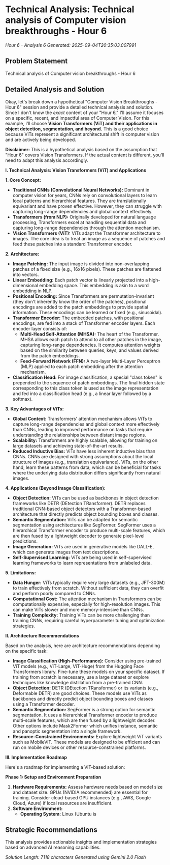 # Technical Analysis: Technical analysis of Computer vision breakthroughs - Hour 6
*Hour 6 - Analysis 6*
*Generated: 2025-09-04T20:35:03.007991*

## Problem Statement
Technical analysis of Computer vision breakthroughs - Hour 6

## Detailed Analysis and Solution
Okay, let's break down a hypothetical "Computer Vision Breakthroughs - Hour 6" session and provide a detailed technical analysis and solution.  Since I don't know the *exact* content of your "Hour 6," I'll assume it focuses on a specific, recent, and impactful area of Computer Vision.  For this example, I'll choose **Vision Transformers (ViT) and their applications in object detection, segmentation, and beyond.** This is a good choice because ViTs represent a significant architectural shift in computer vision and are actively being developed.

**Disclaimer:** This is a hypothetical analysis based on the assumption that "Hour 6" covers Vision Transformers.  If the actual content is different, you'll need to adapt this analysis accordingly.

**I. Technical Analysis: Vision Transformers (ViT) and Applications**

**1. Core Concept:**

*   **Traditional CNNs (Convolutional Neural Networks):**  Dominant in computer vision for years, CNNs rely on convolutional layers to learn local patterns and hierarchical features.  They are translationally equivariant and have proven effective. However, they can struggle with capturing long-range dependencies and global context effectively.
*   **Transformers (from NLP):**  Originally developed for natural language processing, Transformers excel at handling sequential data and capturing long-range dependencies through the attention mechanism.
*   **Vision Transformers (ViT):**  ViTs adapt the Transformer architecture to images.  The core idea is to treat an image as a sequence of patches and feed these patches into a standard Transformer encoder.

**2. Architecture:**

*   **Image Patching:** The input image is divided into non-overlapping patches of a fixed size (e.g., 16x16 pixels).  These patches are flattened into vectors.
*   **Linear Embedding:** Each patch vector is linearly projected into a high-dimensional embedding space.  This embedding is akin to a word embedding in NLP.
*   **Positional Encoding:** Since Transformers are permutation-invariant (they don't inherently know the order of the patches), positional encodings are added to the patch embeddings to provide spatial information.  These encodings can be learned or fixed (e.g., sinusoidal).
*   **Transformer Encoder:** The embedded patches, with positional encodings, are fed into a stack of Transformer encoder layers.  Each encoder layer consists of:
    *   **Multi-Head Self-Attention (MHSA):**  The heart of the Transformer.  MHSA allows each patch to attend to all other patches in the image, capturing long-range dependencies.  It computes attention weights based on the similarity between queries, keys, and values derived from the patch embeddings.
    *   **Feed-Forward Network (FFN):**  A two-layer Multi-Layer Perceptron (MLP) applied to each patch embedding after the attention mechanism.
*   **Classification Head:**  For image classification, a special "class token" is prepended to the sequence of patch embeddings.  The final hidden state corresponding to this class token is used as the image representation and fed into a classification head (e.g., a linear layer followed by a softmax).

**3.  Key Advantages of ViTs:**

*   **Global Context:** Transformers' attention mechanism allows ViTs to capture long-range dependencies and global context more effectively than CNNs, leading to improved performance on tasks that require understanding the relationships between distant image regions.
*   **Scalability:**  Transformers are highly scalable, allowing for training on large datasets and achieving state-of-the-art results.
*   **Reduced Inductive Bias:**  ViTs have less inherent inductive bias than CNNs.  CNNs are designed with strong assumptions about the local structure of images (e.g., translation equivariance).  ViTs, on the other hand, learn these patterns from data, which can be beneficial for tasks where the underlying data distribution differs significantly from natural images.

**4.  Applications (Beyond Image Classification):**

*   **Object Detection:** ViTs can be used as backbones in object detection frameworks like DETR (DEtection TRansformer).  DETR replaces traditional CNN-based object detectors with a Transformer-based architecture that directly predicts object bounding boxes and classes.
*   **Semantic Segmentation:**  ViTs can be adapted for semantic segmentation using architectures like SegFormer.  SegFormer uses a hierarchical Transformer encoder to produce multi-scale features, which are then fused by a lightweight decoder to generate pixel-level predictions.
*   **Image Generation:**  ViTs are used in generative models like DALL-E, which can generate images from text descriptions.
*   **Self-Supervised Learning:** ViTs are being used in self-supervised learning frameworks to learn representations from unlabeled data.

**5.  Limitations:**

*   **Data Hunger:** ViTs typically require very large datasets (e.g., JFT-300M) to train effectively from scratch.  Without sufficient data, they can overfit and perform poorly compared to CNNs.
*   **Computational Cost:**  The attention mechanism in Transformers can be computationally expensive, especially for high-resolution images.  This can make ViTs slower and more memory-intensive than CNNs.
*   **Training Complexity:**  Training ViTs can be more challenging than training CNNs, requiring careful hyperparameter tuning and optimization strategies.

**II. Architecture Recommendations**

Based on the analysis, here are architecture recommendations depending on the specific task:

*   **Image Classification (High-Performance):**  Consider using pre-trained ViT models (e.g., ViT-Large, ViT-Huge) from the Hugging Face Transformers library. Fine-tune these models on your specific dataset.  If training from scratch is necessary, use a large dataset or explore techniques like knowledge distillation from a pre-trained CNN.
*   **Object Detection:**  DETR (DEtection TRansformer) or its variants (e.g., Deformable DETR) are good choices. These models use ViTs as backbones and directly predict object bounding boxes and classes using a Transformer decoder.
*   **Semantic Segmentation:**  SegFormer is a strong option for semantic segmentation. It uses a hierarchical Transformer encoder to produce multi-scale features, which are then fused by a lightweight decoder. Other options include Mask2Former which unifies instance, semantic and panoptic segmentation into a single framework.
*   **Resource-Constrained Environments:**  Explore lightweight ViT variants such as MobileViT. These models are designed to be efficient and can run on mobile devices or other resource-constrained platforms.

**III. Implementation Roadmap**

Here's a roadmap for implementing a ViT-based solution:

**Phase 1: Setup and Environment Preparation**

1.  **Hardware Requirements:**  Assess hardware needs based on model size and dataset size.  GPUs (NVIDIA recommended) are essential for training.  Consider cloud-based GPU instances (e.g., AWS, Google Cloud, Azure) if local resources are insufficient.
2.  **Software Environment:**
    *   **Operating System:** Linux (Ubuntu is

## Strategic Recommendations
This analysis provides actionable insights and implementation strategies
based on advanced AI reasoning capabilities.

*Solution Length: 7118 characters*
*Generated using Gemini 2.0 Flash*
